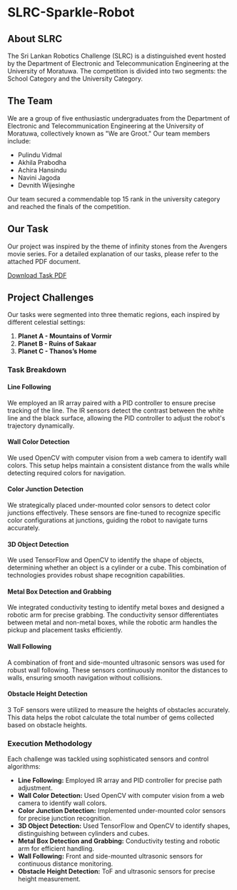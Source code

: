 # SLRC-Sparkle-Robot

## About SLRC
The Sri Lankan Robotics Challenge (SLRC) is a distinguished event hosted by the Department of Electronic and Telecommunication Engineering at the University of Moratuwa. The competition is divided into two segments: the School Category and the University Category.

## The Team
We are a group of five enthusiastic undergraduates from the Department of Electronic and Telecommunication Engineering at the University of Moratuwa, collectively known as "We are Groot." Our team members include:

- Pulindu Vidmal
- Akhila Prabodha
- Achira Hansindu
- Navini Jagoda
- Devnith Wijesinghe

Our team secured a commendable top 15 rank in the university category and reached the finals of the competition.

## Our Task
Our project was inspired by the theme of infinity stones from the Avengers movie series. For a detailed explanation of our tasks, please refer to the attached PDF document.

[Download Task PDF](./SLRC-2024-University-Category-v1_3.pdf)

## Project Challenges
Our tasks were segmented into three thematic regions, each inspired by different celestial settings:

1. **Planet A - Mountains of Vormir**
2. **Planet B - Ruins of Sakaar**
3. **Planet C - Thanos’s Home**

### Task Breakdown

#### Line Following
We employed an IR array paired with a PID controller to ensure precise tracking of the line. The IR sensors detect the contrast between the white line and the black surface, allowing the PID controller to adjust the robot's trajectory dynamically.

#### Wall Color Detection
We used OpenCV with computer vision from a web camera to identify wall colors. This setup helps maintain a consistent distance from the walls while detecting required colors for navigation.

#### Color Junction Detection
We strategically placed under-mounted color sensors to detect color junctions effectively. These sensors are fine-tuned to recognize specific color configurations at junctions, guiding the robot to navigate turns accurately.

#### 3D Object Detection
We used TensorFlow and OpenCV to identify the shape of objects, determining whether an object is a cylinder or a cube. This combination of technologies provides robust shape recognition capabilities.

#### Metal Box Detection and Grabbing
We integrated conductivity testing to identify metal boxes and designed a robotic arm for precise grabbing. The conductivity sensor differentiates between metal and non-metal boxes, while the robotic arm handles the pickup and placement tasks efficiently.

#### Wall Following
A combination of front and side-mounted ultrasonic sensors was used for robust wall following. These sensors continuously monitor the distances to walls, ensuring smooth navigation without collisions.

#### Obstacle Height Detection
3 ToF sensors were utilized to measure the heights of obstacles accurately. This data helps the robot calculate the total number of gems collected based on obstacle heights.

### Execution Methodology
Each challenge was tackled using sophisticated sensors and control algorithms:

- **Line Following:** Employed IR array and PID controller for precise path adjustment.
- **Wall Color Detection:** Used OpenCV with computer vision from a web camera to identify wall colors.
- **Color Junction Detection:** Implemented under-mounted color sensors for precise junction recognition.
- **3D Object Detection:** Used TensorFlow and OpenCV to identify shapes, distinguishing between cylinders and cubes.
- **Metal Box Detection and Grabbing:** Conductivity testing and robotic arm for efficient handling.
- **Wall Following:** Front and side-mounted ultrasonic sensors for continuous distance monitoring.
- **Obstacle Height Detection:** ToF and ultrasonic sensors for precise height measurement.
